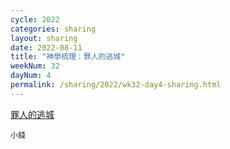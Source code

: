 ```yaml
---
cycle: 2022
categories: sharing
layout: sharing
date: 2022-08-11
title: "神學梳理：罪人的逃城"
weekNum: 32
dayNum: 4
permalink: /sharing/2022/wk32-day4-sharing.html
---
```


[罪人的逃城](https://eccseattle.github.io/media/sharing/2022/wk032/2022-08-11-bin.m4a)

`小錢`
